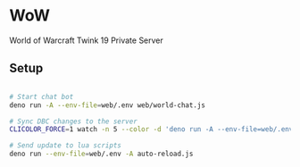 # WoW
World of Warcraft Twink 19 Private Server


## Setup

```bash

# Start chat bot
deno run -A --env-file=web/.env web/world-chat.js

# Sync DBC changes to the server
CLICOLOR_FORCE=1 watch -n 5 --color -d 'deno run -A --env-file=web/.env sync-to-server.js'

# Send update to lua scripts
deno run --env-file=web/.env -A auto-reload.js

```


